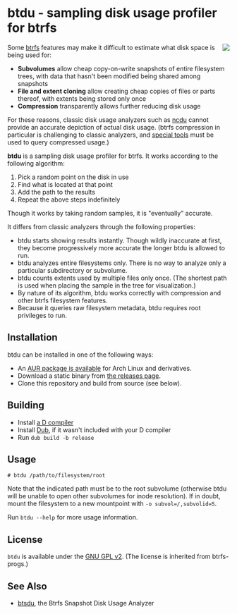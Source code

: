 btdu - sampling disk usage profiler for btrfs
=============================================

<img align="right" src="https://dump.cy.md/785891939a5d3d004c0e9e5e7ded5acd/19%3A02%3A24-upload.png">

Some [btrfs](https://btrfs.wiki.kernel.org/) features may make it difficult to estimate what disk space is being used for:

- **Subvolumes** allow cheap copy-on-write snapshots of entire filesystem trees, with data that hasn't been modified being shared among snapshots
- **File and extent cloning** allow creating cheap copies of files or parts thereof, with extents being stored only once
- **Compression** transparently allows further reducing disk usage

For these reasons, classic disk usage analyzers such as [ncdu](https://dev.yorhel.nl/ncdu) cannot provide an accurate depiction of actual disk usage. (btrfs compression in particular is challenging to classic analyzers, and [special tools](https://github.com/kilobyte/compsize) must be used to query compressed usage.)

**btdu** is a sampling disk usage profiler for btrfs. It works according to the following algorithm:

1. Pick a random point on the disk in use
2. Find what is located at that point
3. Add the path to the results
4. Repeat the above steps indefinitely

Though it works by taking random samples, it is "eventually" accurate.

It differs from classic analyzers through the following properties:

- btdu starts showing results instantly. Though wildly inaccurate at first, they become progressively more accurate the longer btdu is allowed to run.
- btdu analyzes entire filesystems only. There is no way to analyze only a particular subdirectory or subvolume.
- btdu counts extents used by multiple files only once. (The shortest path is used when placing the sample in the tree for visualization.)
- By nature of its algorithm, btdu works correctly with compression and other btrfs filesystem features.
- Because it queries raw filesystem metadata, btdu requires root privileges to run.


Installation
------------

btdu can be installed in one of the following ways:

- An [AUR package is available](https://aur.archlinux.org/packages/btdu) for Arch Linux and derivatives.
- Download a static binary from [the releases page](https://github.com/CyberShadow/btdu/releases).
- Clone this repository and build from source (see below).


Building
--------

- Install [a D compiler](https://dlang.org/download.html)
- Install [Dub](https://github.com/dlang/dub), if it wasn't included with your D compiler
- Run `dub build -b release`


Usage
-----

    # btdu /path/to/filesystem/root

Note that the indicated path must be to the root subvolume (otherwise btdu will be unable to open other subvolumes for inode resolution). If in doubt, mount the filesystem to a new mountpoint with `-o subvol=/,subvolid=5`.

Run `btdu --help` for more usage information.


License
-------

`btdu` is available under the [GNU GPL v2](https://www.gnu.org/licenses/old-licenses/gpl-2.0.en.html). (The license is inherited from btrfs-progs.)


See Also
--------

* [btsdu](https://github.com/rkapl/btsdu), the Btrfs Snapshot Disk Usage Analyzer

